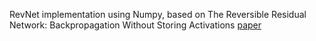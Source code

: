 RevNet implementation using Numpy, based on The Reversible Residual Network: Backpropagation Without Storing Activations [paper](https://arxiv.org/pdf/1707.04585)
